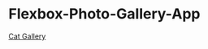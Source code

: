 # Flexbox-Photo-Gallery-App
[Cat Gallery](https://harichandana2000.github.io/Flexbox-Photo-Gallery-App/)
